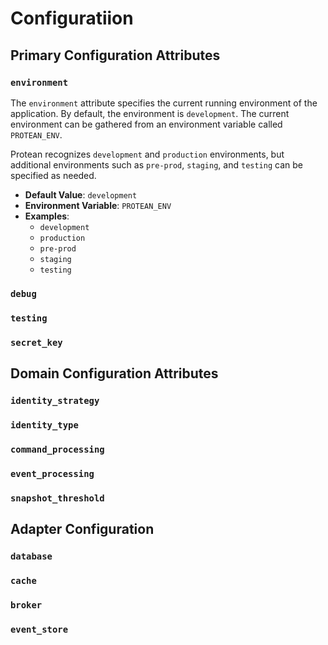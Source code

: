 # Configuratiion

## Primary Configuration Attributes

### `environment`

The `environment` attribute specifies the current running environment of the
application. By default, the environment is `development`. The current
environment can be gathered from an environment variable called `PROTEAN_ENV`.

Protean recognizes `development` and `production` environments, but additional
environments such as `pre-prod`, `staging`, and `testing` can be specified as
needed.

- **Default Value**: `development`
- **Environment Variable**: `PROTEAN_ENV`
- **Examples**:
  - `development`
  - `production`
  - `pre-prod`
  - `staging`
  - `testing`

### `debug`

### `testing`

### `secret_key`

## Domain Configuration Attributes

### `identity_strategy`

### `identity_type`

### `command_processing`

### `event_processing`

### `snapshot_threshold`

## Adapter Configuration

### `database`

### `cache`

### `broker`

### `event_store`